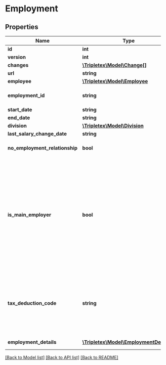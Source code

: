 # Employment

## Properties
Name | Type | Description | Notes
------------ | ------------- | ------------- | -------------
**id** | **int** |  | [optional] 
**version** | **int** |  | [optional] 
**changes** | [**\Tripletex\Model\Change[]**](Change.md) |  | [optional] 
**url** | **string** |  | [optional] 
**employee** | [**\Tripletex\Model\Employee**](Employee.md) |  | [optional] 
**employment_id** | **string** | Existing employment ID used by the current accounting system | [optional] 
**start_date** | **string** |  | 
**end_date** | **string** |  | [optional] 
**division** | [**\Tripletex\Model\Division**](Division.md) |  | [optional] 
**last_salary_change_date** | **string** |  | [optional] 
**no_employment_relationship** | **bool** | Activate pensions and other benefits with no employment relationship. | [optional] [default to false]
**is_main_employer** | **bool** | Determines if company is main employer for the employee. Default value is true.&lt;br /&gt;If true and deduction code is NOT send, value of tax deduction code will be set to loennFraHovedarbeidsgiver &lt;br /&gt; If false and deduction code is NOT send, value of tax deduction code will be set to loennFraBiarbeidsgiver.&lt;br /&gt; For other types of Tax Deduction Codes, isMainEmployer does not influence anything. | [optional] [default to false]
**tax_deduction_code** | **string** | EMPTY - represents that a tax deduction code is not set on the employment. It is illegal to set the field to this value.  &lt;br /&gt; Default value of this field is loennFraHovedarbeidsgiver or loennFraBiarbeidsgiver depending on boolean isMainEmployer | [optional] 
**employment_details** | [**\Tripletex\Model\EmploymentDetails[]**](EmploymentDetails.md) | Employment types tied to the employment | [optional] 

[[Back to Model list]](../../README.md#documentation-for-models) [[Back to API list]](../../README.md#documentation-for-api-endpoints) [[Back to README]](../../README.md)

